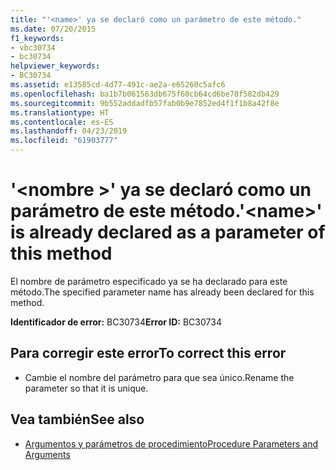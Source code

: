 ```yaml
---
title: "'<name>' ya se declaró como un parámetro de este método."
ms.date: 07/20/2015
f1_keywords:
- vbc30734
- bc30734
helpviewer_keywords:
- BC30734
ms.assetid: e13585cd-4d77-491c-ae2a-e65260c5afc6
ms.openlocfilehash: ba1b7b061563db675f60cb64cd6be78f582db429
ms.sourcegitcommit: 9b552addadfb57fab0b9e7852ed4f1f1b8a42f8e
ms.translationtype: HT
ms.contentlocale: es-ES
ms.lasthandoff: 04/23/2019
ms.locfileid: "61903777"
---
```

# <a name="name-is-already-declared-as-a-parameter-of-this-method"></a><span data-ttu-id="0e1e5-102">'\<nombre >' ya se declaró como un parámetro de este método.</span><span class="sxs-lookup"><span data-stu-id="0e1e5-102">'\<name>' is already declared as a parameter of this method</span></span>
<span data-ttu-id="0e1e5-103">El nombre de parámetro especificado ya se ha declarado para este método.</span><span class="sxs-lookup"><span data-stu-id="0e1e5-103">The specified parameter name has already been declared for this method.</span></span>  
  
 <span data-ttu-id="0e1e5-104">**Identificador de error:** BC30734</span><span class="sxs-lookup"><span data-stu-id="0e1e5-104">**Error ID:** BC30734</span></span>  
  
## <a name="to-correct-this-error"></a><span data-ttu-id="0e1e5-105">Para corregir este error</span><span class="sxs-lookup"><span data-stu-id="0e1e5-105">To correct this error</span></span>  
  
- <span data-ttu-id="0e1e5-106">Cambie el nombre del parámetro para que sea único.</span><span class="sxs-lookup"><span data-stu-id="0e1e5-106">Rename the parameter so that it is unique.</span></span>  
  
## <a name="see-also"></a><span data-ttu-id="0e1e5-107">Vea también</span><span class="sxs-lookup"><span data-stu-id="0e1e5-107">See also</span></span>

- [<span data-ttu-id="0e1e5-108">Argumentos y parámetros de procedimiento</span><span class="sxs-lookup"><span data-stu-id="0e1e5-108">Procedure Parameters and Arguments</span></span>](../../visual-basic/programming-guide/language-features/procedures/procedure-parameters-and-arguments.md)
